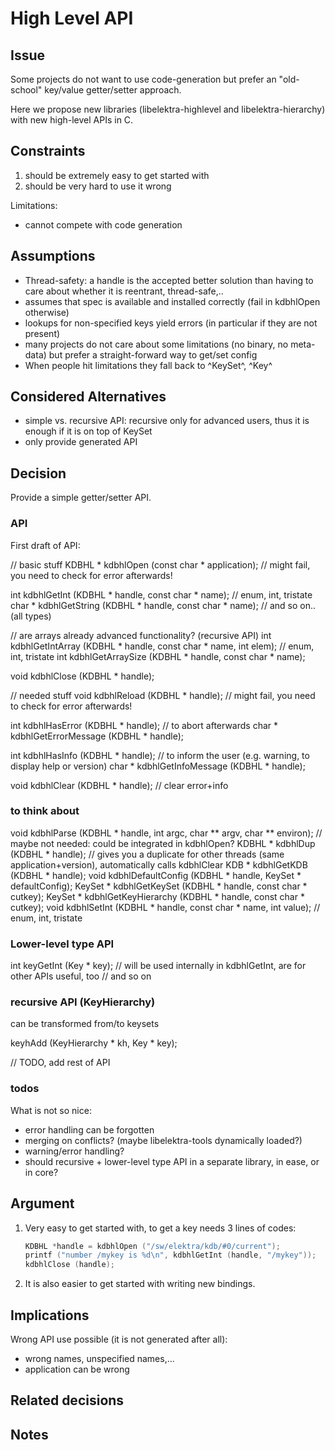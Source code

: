# High Level API #

## Issue ##

Some projects do not want to use code-generation but prefer
an "old-school" key/value getter/setter approach.

Here we propose new libraries (libelektra-highlevel and libelektra-hierarchy)
with new high-level APIs in C.

## Constraints ##

1. should be extremely easy to get started with
2. should be very hard to use it wrong

Limitations:

- cannot compete with code generation

## Assumptions ##

- Thread-safety: a handle is the accepted better solution than having to
  care about whether it is reentrant, thread-safe,..
- assumes that spec is available and installed correctly (fail in kdbhlOpen otherwise)
- lookups for non-specified keys yield errors (in particular if they are not present)
- many projects do not care about some limitations (no binary, no meta-data)
  but prefer a straight-forward way to get/set config
- When people hit limitations they fall back to ^KeySet^, ^Key^

## Considered Alternatives ##

- simple vs. recursive API: recursive only for advanced users, thus it is enough if it is on top of KeySet
- only provide generated API

## Decision ##

Provide a simple getter/setter API.

### API ###

First draft of API:

// basic stuff
KDBHL * kdbhlOpen (const char * application); // might fail, you need to check for error afterwards!

int kdbhlGetInt (KDBHL * handle, const char * name); // enum, int, tristate
char * kdbhlGetString (KDBHL * handle, const char * name);
// and so on.. (all types)


// are arrays already advanced functionality? (recursive API)
int kdbhlGetIntArray (KDBHL * handle, const char * name, int elem); // enum, int, tristate
int kdbhlGetArraySize (KDBHL * handle, const char * name);

void kdbhlClose (KDBHL * handle);

// needed stuff
void kdbhlReload (KDBHL * handle); // might fail, you need to check for error afterwards!

int kdbhlHasError (KDBHL * handle); // to abort afterwards
char * kdbhlGetErrorMessage (KDBHL * handle);

int kdbhlHasInfo (KDBHL * handle); // to inform the user (e.g. warning, to display help or version)
char * kdbhlGetInfoMessage (KDBHL * handle);

void kdbhlClear (KDBHL * handle); // clear error+info

### to think about ###

void kdbhlParse (KDBHL * handle, int argc, char ** argv, char ** environ); // maybe not needed: could be integrated in kdbhlOpen?
KDBHL * kdbhlDup (KDBHL * handle); // gives you a duplicate for other threads (same application+version), automatically calls kdbhlClear
KDB * kdbhlGetKDB (KDBHL * handle);
void kdbhlDefaultConfig (KDBHL * handle, KeySet * defaultConfig);
KeySet * kdbhlGetKeySet (KDBHL * handle, const char * cutkey);
KeySet * kdbhlGetKeyHierarchy (KDBHL * handle, const char * cutkey);
void kdbhlSetInt (KDBHL * handle, const char * name, int value); // enum, int, tristate

### Lower-level type API ###

int keyGetInt (Key * key); // will be used internally in kdbhlGetInt, are for other APIs useful, too
// and so on


### recursive API (KeyHierarchy) ###

can be transformed from/to keysets

keyhAdd (KeyHierarchy * kh, Key * key);

// TODO, add rest of API


### todos ###

What is not so nice:

- error handling can be forgotten
- merging on conflicts? (maybe libelektra-tools dynamically loaded?)
- warning/error handling?
- should recursive + lower-level type API in a separate library, in ease, or in core?

## Argument ##

1. Very easy to get started with, to get a key needs 3 lines of codes:
   ```c
   KDBHL *handle = kdbhlOpen ("/sw/elektra/kdb/#0/current");
   printf ("number /mykey is %d\n", kdbhlGetInt (handle, "/mykey"));
   kdbhlClose (handle);
   ```
2. It is also easier to get started with writing new bindings.

## Implications ##

Wrong API use possible (it is not generated after all):

- wrong names, unspecified names,...
- application can be wrong

## Related decisions ##

## Notes ##
